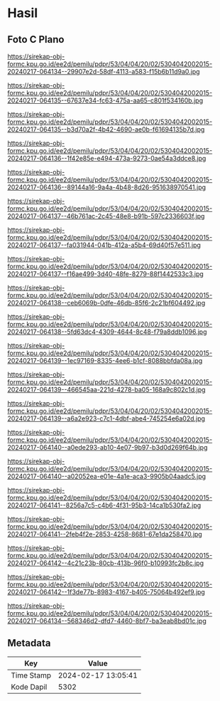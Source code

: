 # Hasil

## Foto C Plano

https://sirekap-obj-formc.kpu.go.id/ee2d/pemilu/pdpr/53/04/04/20/02/5304042002015-20240217-064134--29907e2d-58df-4113-a583-f15b6b11d9a0.jpg

https://sirekap-obj-formc.kpu.go.id/ee2d/pemilu/pdpr/53/04/04/20/02/5304042002015-20240217-064135--67637e34-fc63-475a-aa65-c801f534160b.jpg

https://sirekap-obj-formc.kpu.go.id/ee2d/pemilu/pdpr/53/04/04/20/02/5304042002015-20240217-064135--b3d70a2f-4b42-4690-ae0b-f61694135b7d.jpg

https://sirekap-obj-formc.kpu.go.id/ee2d/pemilu/pdpr/53/04/04/20/02/5304042002015-20240217-064136--1f42e85e-e494-473a-9273-0ae54a3ddce8.jpg

https://sirekap-obj-formc.kpu.go.id/ee2d/pemilu/pdpr/53/04/04/20/02/5304042002015-20240217-064136--89144a16-9a4a-4b48-8d26-951638970541.jpg

https://sirekap-obj-formc.kpu.go.id/ee2d/pemilu/pdpr/53/04/04/20/02/5304042002015-20240217-064137--46b761ac-2c45-48e8-b91b-597c2336603f.jpg

https://sirekap-obj-formc.kpu.go.id/ee2d/pemilu/pdpr/53/04/04/20/02/5304042002015-20240217-064137--fa031944-041b-412a-a5b4-69d40f57e511.jpg

https://sirekap-obj-formc.kpu.go.id/ee2d/pemilu/pdpr/53/04/04/20/02/5304042002015-20240217-064137--f16ae499-3d40-48fe-8279-88f1442533c3.jpg

https://sirekap-obj-formc.kpu.go.id/ee2d/pemilu/pdpr/53/04/04/20/02/5304042002015-20240217-064138--ceb6069b-0dfe-46db-85f6-2c21bf604492.jpg

https://sirekap-obj-formc.kpu.go.id/ee2d/pemilu/pdpr/53/04/04/20/02/5304042002015-20240217-064138--5fd63dc4-4309-4644-8c48-f79a8ddb1096.jpg

https://sirekap-obj-formc.kpu.go.id/ee2d/pemilu/pdpr/53/04/04/20/02/5304042002015-20240217-064139--1ec97169-8335-4ee6-b1cf-8088bbfda08a.jpg

https://sirekap-obj-formc.kpu.go.id/ee2d/pemilu/pdpr/53/04/04/20/02/5304042002015-20240217-064139--466545aa-221d-4278-ba05-168a9c802c1d.jpg

https://sirekap-obj-formc.kpu.go.id/ee2d/pemilu/pdpr/53/04/04/20/02/5304042002015-20240217-064139--a6a2e923-c7c1-4dbf-abe4-745254e6a02d.jpg

https://sirekap-obj-formc.kpu.go.id/ee2d/pemilu/pdpr/53/04/04/20/02/5304042002015-20240217-064140--a0ede293-ab10-4e07-9b97-b3d0d269f64b.jpg

https://sirekap-obj-formc.kpu.go.id/ee2d/pemilu/pdpr/53/04/04/20/02/5304042002015-20240217-064140--a02052ea-e01e-4a1e-aca3-9905b04aadc5.jpg

https://sirekap-obj-formc.kpu.go.id/ee2d/pemilu/pdpr/53/04/04/20/02/5304042002015-20240217-064141--8256a7c5-c4b6-4f31-95b3-14ca1b530fa2.jpg

https://sirekap-obj-formc.kpu.go.id/ee2d/pemilu/pdpr/53/04/04/20/02/5304042002015-20240217-064141--2feb4f2e-2853-4258-8681-67e1da258470.jpg

https://sirekap-obj-formc.kpu.go.id/ee2d/pemilu/pdpr/53/04/04/20/02/5304042002015-20240217-064142--4c21c23b-80cb-413b-96f0-b10993fc2b8c.jpg

https://sirekap-obj-formc.kpu.go.id/ee2d/pemilu/pdpr/53/04/04/20/02/5304042002015-20240217-064142--1f3de77b-8983-4167-b405-75064b492ef9.jpg

https://sirekap-obj-formc.kpu.go.id/ee2d/pemilu/pdpr/53/04/04/20/02/5304042002015-20240217-064134--568346d2-dfd7-4460-8bf7-ba3eab8bd01c.jpg


## Metadata

| Key        | Value               |
| ---------- | ------------------- |
| Time Stamp | 2024-02-17 13:05:41 |
| Kode Dapil | 5302                |



